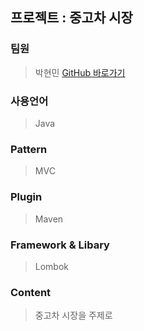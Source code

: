 ## 프로젝트 : 중고차 시장
### 팀원
  > 박현민 [GitHub 바로가기](https://github.com/Hyunmin1992)
### 사용언어
  > Java
### Pattern
  > MVC
### Plugin
  > Maven
### Framework & Libary
  > Lombok
### Content
  > 중고차 시장을 주제로 
